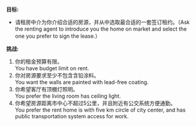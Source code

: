 **目标:**
- 请租房中介为你介绍合适的房源，并从中选取最合适的一套签订租约。（Ask the renting agent to introduce you the home on market and select the one you prefer to sign the lease.）

**挑战:**
1. 你的租金预算有限。  
    You have budget limit on rent.
2. 你对房源要求至少不包含含铅涂料。  
    You want the walls are painted with lead-free coating.
3. 你希望客厅有顶棚灯照明。  
    You prefer the living room has ceiling light.
4. 你希望房源距离市中心不超过5公里，并且附近有公交系统方便通勤。  
    You prefer the rent home is with five km circle of city center, and has public transportation system access for work.  